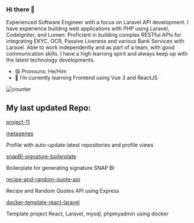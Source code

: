 ### Hi there 👋
Experienced Software Engineer with a focus on Laravel API development. I have experience building web applications with PHP using Laravel, CodeIgniter, and Lumen. 
Proficient in building complex RESTful APIs for integrating EKYC, OCR, Passive Liveness and various Bank Services with Laravel. Able to work independently and as part of a team, with good communication skills. 
I have a high learning spirit and always keep up with the latest technology developments. 

- 😄 Pronouns: He/Him
- 🌱 I’m currently learning Frontend using Vue 3 and ReactJS


![counter](https://ene3oosohyebu4a.m.pipedream.net)


## My last updated Repo:

[project-11](https://github.com/metagenes/project-11)



[metagenes](https://github.com/metagenes/metagenes)

Profile with auto-update latest repositories and profile views

[snapBI-signature-boilerplate](https://github.com/metagenes/snapBI-signature-boilerplate)

Boilerplate for generating signature SNAP BI

[recipe-and-random-quote-api](https://github.com/metagenes/recipe-and-random-quote-api)

Recipe and Random Quotes API using Express

[docker-template-react-laravel](https://github.com/metagenes/docker-template-react-laravel)

Template project React, Laravel, mysql, phpmyadmin using docker


